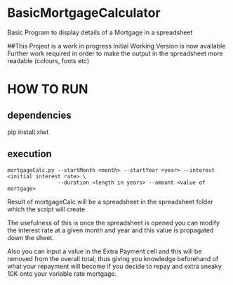 # BasicMortgageCalculator
Basic Program to display details of a Mortgage in a spreadsheet

##This Project is a work in progress
Initial Working Version is now available
Further work required in order to make the 
output in the spreadsheet more readable (colours, fonts etc)

# HOW TO RUN
## dependencies
pip install xlwt

## execution
```
mortgageCalc.py --startMonth <month> --startYear <year> --interest <initial interest rate> \
                --duration <length in years> --amount <value of mortgage>
```

Result of mortgageCalc will be a spreadsheet in the spreadsheet folder which the script will create

The usefulness of this is once the spreadsheet is opened you can modify the interest rate at a given month
and year and this value is propagated down the sheet.

Also you can input a value in the Extra Payment cell and this will be removed from the overall total; thus
giving you knowledge beforehand of what your repayment will become if you decide to repay and extra sneaky 10K
onto your variable rate mortgage.
